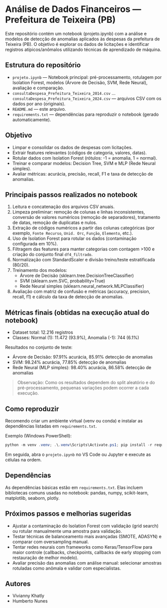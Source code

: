 # Análise de Dados Financeiros — Prefeitura de Teixeira (PB)

Este repositório contém um notebook (projeto.ipynb) com a análise e modelos de detecção de anomalias aplicados às despesas da prefeitura de Teixeira (PB). O objetivo é explorar os dados de licitações e identificar registros atípicos/anômalos utilizando técnicas de aprendizado de máquina.

## Estrutura do repositório

- `projeto.ipynb` — Notebook principal: pré-processamento, rotulagem por Isolation Forest, modelos (Árvore de Decisão, SVM, Rede Neural), avaliação e comparação.
- `consultaDespesa_Prefeitura_Teixeira_2014.csv` ... `consultaDespesa_Prefeitura_Teixeira_2024.csv` — arquivos CSV com os dados por ano (originais).
- `README.md` — este arquivo.
- `requirements.txt` — dependências para reproduzir o notebook (gerado automaticamente).

## Objetivo

- Limpar e consolidar os dados de despesas com licitações.
- Extrair features relevantes (códigos de categoria, valores, datas).
- Rotular dados com Isolation Forest (rótulos: -1 = anomalia, 1 = normal).
- Treinar e comparar modelos: Decision Tree, SVM e MLP (Rede Neural simples).
- Avaliar métricas: acurácia, precisão, recall, F1 e taxa de detecção de anomalias.

## Principais passos realizados no notebook

1. Leitura e concatenação dos arquivos CSV anuais.
2. Limpeza preliminar: remoção de colunas e linhas inconsistentes, conversão de valores numéricos (remoção de separadores), tratamento de datas, remoção de duplicatas e nulos.
3. Extração de códigos numéricos a partir das colunas categóricas (por exemplo, `Fonte Recurso`, `Unid. Orc`, `Função`, `Elemento`, etc.).
4. Uso de Isolation Forest para rotular os dados (contaminação configurada em 10%).
5. Filtragem das features para manter categorias com contagem >100 e criação do conjunto final `df4_filtrado`.
6. Normalização com StandardScaler e divisão treino/teste estratificada (80/20).
7. Treinamento dos modelos:
   - Árvore de Decisão (sklearn.tree.DecisionTreeClassifier)
   - SVM (sklearn.svm.SVC, probability=True)
   - Rede Neural simples (sklearn.neural_network.MLPClassifier)
8. Avaliação com matriz de confusão e métricas (accuracy, precision, recall, f1) e cálculo da taxa de detecção de anomalias.

## Métricas finais (obtidas na execução atual do notebook)

- Dataset total: 12.216 registros
- Classes: Normal (1): 11.472 (93.9%), Anomalia (-1): 744 (6.1%)

Resultados no conjunto de teste:
- Árvore de Decisão: 97.91% acurácia, 85.91% detecção de anomalias
- SVM: 98.24% acurácia, 77.85% detecção de anomalias
- Rede Neural (MLP simples): 98.40% acurácia, 86.58% detecção de anomalias

> Observação: Como os resultados dependem do split aleatório e do pré-processamento, pequenas variações podem ocorrer a cada execução.

## Como reproduzir

Recomendo criar um ambiente virtual (venv ou conda) e instalar as dependências listadas em `requirements.txt`.

Exemplo (Windows PowerShell):

```powershell
python -m venv .venv; .\.venv\Scripts\Activate.ps1; pip install -r requirements.txt
```

Em seguida, abra o `projeto.ipynb` no VS Code ou Jupyter e execute as células na ordem.

## Dependências

As dependências básicas estão em `requirements.txt`. Elas incluem bibliotecas comuns usadas no notebook: pandas, numpy, scikit-learn, matplotlib, seaborn, plotly.

## Próximos passos e melhorias sugeridas

- Ajustar a contaminação do Isolation Forest com validação (grid search) ou rotular manualmente uma amostra para validação.
- Testar técnicas de balanceamento mais avançadas (SMOTE, ADASYN) e comparar com oversampling manual.
- Tentar redes neurais com frameworks como Keras/TensorFlow para maior controle (callbacks, checkpoints, callbacks de early stopping com restauração de melhor modelo).
- Avaliar precisão das anomalias com análise manual: selecionar amostras rotuladas como anômala e validar com especialistas.
 
## Autores

- Vivianny Khatly
- Humberto Nunes


